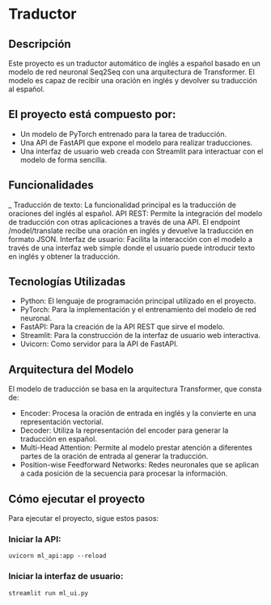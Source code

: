 # Traductor

## Descripción
Este proyecto es un traductor automático de inglés a español basado en un modelo de red neuronal Seq2Seq con una arquitectura de Transformer. El modelo es capaz de recibir una oración en inglés y devolver su traducción al español.

## El proyecto está compuesto por:
- Un modelo de PyTorch entrenado para la tarea de traducción.
- Una API de FastAPI que expone el modelo para realizar traducciones.
- Una interfaz de usuario web creada con Streamlit para interactuar con el modelo de forma sencilla.

## Funcionalidades
_ Traducción de texto: La funcionalidad principal es la traducción de oraciones del inglés al español.
API REST: Permite la integración del modelo de traducción con otras aplicaciones a través de una API. El endpoint /model/translate recibe una oración en inglés y devuelve la traducción en formato JSON.
Interfaz de usuario: Facilita la interacción con el modelo a través de una interfaz web simple donde el usuario puede introducir texto en inglés y obtener la traducción.

## Tecnologías Utilizadas
- Python: El lenguaje de programación principal utilizado en el proyecto.
- PyTorch: Para la implementación y el entrenamiento del modelo de red neuronal.
- FastAPI: Para la creación de la API REST que sirve el modelo.
- Streamlit: Para la construcción de la interfaz de usuario web interactiva.
- Uvicorn: Como servidor para la API de FastAPI.

## Arquitectura del Modelo
El modelo de traducción se basa en la arquitectura Transformer, que consta de:

- Encoder: Procesa la oración de entrada en inglés y la convierte en una representación vectorial.
- Decoder: Utiliza la representación del encoder para generar la traducción en español.
- Multi-Head Attention: Permite al modelo prestar atención a diferentes partes de la oración de entrada al generar la traducción.
- Position-wise Feedforward Networks: Redes neuronales que se aplican a cada posición de la secuencia para procesar la información.

## Cómo ejecutar el proyecto
Para ejecutar el proyecto, sigue estos pasos:

### Iniciar la API:
```
uvicorn ml_api:app --reload
```

### Iniciar la interfaz de usuario:
```
streamlit run ml_ui.py
```
